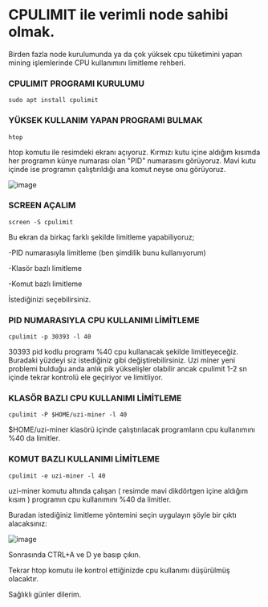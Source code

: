 # CPULIMIT ile verimli node sahibi olmak.
Birden fazla node kurulumunda ya da çok yüksek cpu tüketimini yapan mining işlemlerinde CPU kullanımını limitleme rehberi. 

### CPULIMIT PROGRAMI KURULUMU
```
sudo apt install cpulimit
```

### YÜKSEK KULLANIM YAPAN PROGRAMI BULMAK
```
htop
```
htop komutu ile resimdeki ekranı açıyoruz. Kırmızı kutu içine aldığım kısımda her programın künye numarası olan "PID" numarasını görüyoruz. Mavi kutu içinde ise programın çalıştırıldığı ana komut neyse onu görüyoruz. 


![image](https://github.com/yusufersinorhan/cpulimit/blob/main/cpulimitleme.jpg)


### SCREEN AÇALIM
```
screen -S cpulimit
```

Bu ekran da birkaç farklı şekilde limitleme yapabiliyoruz;

-PID numarasıyla limitleme (ben şimdilik bunu kullanıyorum)

-Klasör bazlı limitleme

-Komut bazlı limitleme

İstediğinizi seçebilirsiniz. 



### PID NUMARASIYLA CPU KULLANIMI LİMİTLEME
```
cpulimit -p 30393 -l 40
```
30393 pid kodlu programı %40 cpu kullanacak şekilde limitleyeceğiz. Buradaki yüzdeyi siz istediğiniz gibi değiştirebilirsiniz. Uzi miner yeni problemi bulduğu anda anlık pik yükselişler olabilir ancak cpulimit 1-2 sn içinde tekrar kontrolü ele geçiriyor ve limitliyor.



### KLASÖR BAZLI CPU KULLANIMI LİMİTLEME
```
cpulimit -P $HOME/uzi-miner -l 40
```
$HOME/uzi-miner klasörü içinde çalıştırılacak programların cpu kullanımını %40 da limitler.



### KOMUT BAZLI KULLANIMI LİMİTLEME
```
cpulimit -e uzi-miner -l 40
```

uzi-miner komutu altında çalışan ( resimde mavi dikdörtgen içine aldığım kısım ) programın cpu kullanımını %40 da limitler.


Buradan istediğiniz limitleme yöntemini seçin uygulayın şöyle bir çıktı alacaksınız: 

![image](https://github.com/yusufersinorhan/cpulimit/blob/main/cpulimit2.jpg)

Sonrasında CTRL+A ve D ye basıp çıkın. 

Tekrar htop komutu ile kontrol ettiğinizde cpu kullanımı düşürülmüş olacaktır. 

Sağlıklı günler dilerim.

